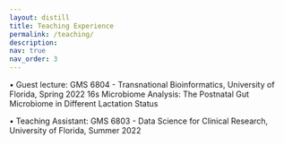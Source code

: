 ```yaml
---
layout: distill
title: Teaching Experience
permalink: /teaching/
description:
nav: true
nav_order: 3
---
```


• Guest lecture: GMS 6804 - Transnational Bioinformatics, University of Florida, Spring 2022
                 16s Microbiome Analysis: The Postnatal Gut Microbiome in Different Lactation Status
                 
• Teaching Assistant: GMS 6803 - Data Science for Clinical Research, University of Florida, Summer 2022

